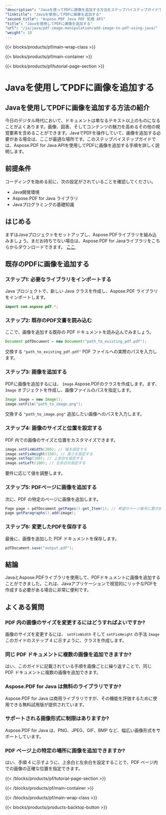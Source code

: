 ```yaml
---
"description": "Javaを使ってPDFに画像を追加する方法をステップバイステップガイドで学びましょう。PDFドキュメントに画像を簡単に追加できます。"
"linktitle": "Javaを使用してPDFに画像を追加する"
"second_title": "Aspose.PDF Java PDF 処理 API"
"title": "Javaを使用してPDFに画像を追加する"
"url": "/ja/java/pdf-image-manipulation/add-image-to-pdf-using-java/"
"weight": 10
---
```


{{< blocks/products/pf/main-wrap-class >}}

{{< blocks/products/pf/main-container >}}

{{< blocks/products/pf/tutorial-page-section >}}

# Javaを使用してPDFに画像を追加する


## Javaを使用してPDFに画像を追加する方法の紹介

今日のデジタル時代において、ドキュメントは単なるテキスト以上のものになることがよくあります。画像、図表、そしてコンテンツの魅力を高めるその他の視覚要素を含めることができます。JavaでPDFを操作していて、画像を追加する必要がある場合は、ここが最適な場所です。このステップバイステップガイドでは、Aspose.PDF for Java APIを使用してPDFに画像を追加する手順を詳しく説明します。

## 前提条件

コーディングを始める前に、次の設定がされていることを確認してください。

- Java開発環境
- Aspose.PDF for Java ライブラリ
- Javaプログラミングの基礎知識

## はじめる

まずはJavaプロジェクトをセットアップし、Aspose.PDFライブラリを組み込みましょう。まだお持ちでない場合は、Aspose.PDF for Javaライブラリをこちらからダウンロードできます。 [ここ](https://releases。aspose.com/pdf/java/).

## 既存のPDFに画像を追加する

### ステップ1: 必要なライブラリをインポートする

Java プロジェクトで、新しい Java クラスを作成し、Aspose.PDF ライブラリをインポートします。

```java
import com.aspose.pdf.*;
```

### ステップ2: 既存のPDF文書を読み込む

ここで、画像を追加する既存の PDF ドキュメントを読み込んでみましょう。

```java
Document pdfDocument = new Document("path_to_existing_pdf.pdf");
```

交換する `"path_to_existing_pdf.pdf"` PDF ファイルへの実際のパスを入力します。

### ステップ3: 画像を追加する

PDFに画像を追加するには、 `Image` Aspose.PDFのクラスを作成します。まず、 `Image` オブジェクトを作成し、画像ファイルのパスを指定します。

```java
Image image = new Image();
image.setFile("path_to_image.png");
```

交換する `"path_to_image.png"` 追加したい画像へのパスを入力します。

### ステップ4: 画像のサイズと位置を設定する

PDF 内での画像のサイズと位置をカスタマイズできます。

```java
image.setFixWidth(200); // 幅を設定する
image.setFixHeight(150); // 高さを設定する
image.setTop(100); // 上余白を設定する
image.setLeft(100); // 左余白を設定する
```

要件に応じて値を調整します。

### ステップ5: PDFページに画像を追加する

次に、PDF の特定のページに画像を追加します。

```java
Page page = pdfDocument.getPages().get_Item(1); // 希望のページ番号に置き換えます
page.getParagraphs().add(image);
```

### ステップ6: 変更したPDFを保存する

最後に、画像を追加した PDF ドキュメントを保存します。

```java
pdfDocument.save("output.pdf");
```

## 結論

JavaとAspose.PDFライブラリを使用して、PDFドキュメントに画像を追加することができました。これは、Javaアプリケーションで視覚的にリッチなPDFを作成する必要がある場合に非常に便利です。

## よくある質問

### PDF 内の画像のサイズを変更するにはどうすればよいですか?

画像のサイズを変更するには、 `setFixWidth` そして `setFixHeight` の手法 `Image` このガイドのステップ 4 に示すように、クラスを作成します。

### 同じ PDF ドキュメントに複数の画像を追加できますか?

はい、このガイドに記載されている手順を画像ごとに繰り返すことで、同じ PDF ドキュメントに複数の画像を追加できます。

### Aspose.PDF for Java は無料のライブラリですか?

Aspose.PDF for Java は商用ライブラリですが、その機能を評価するために使用できる無料試用版が提供されています。

### サポートされる画像形式に制限はありますか?

Aspose.PDF for Java は、PNG、JPEG、GIF、BMP など、幅広い画像形式をサポートしています。

### PDF ページ上の特定の場所に画像を追加できますか?

はい、手順 4 に示すように、上余白と左余白を設定することで、PDF ページ内での画像の正確な位置を指定できます。

{{< /blocks/products/pf/tutorial-page-section >}}

{{< /blocks/products/pf/main-container >}}

{{< /blocks/products/pf/main-wrap-class >}}

{{< blocks/products/products-backtop-button >}}